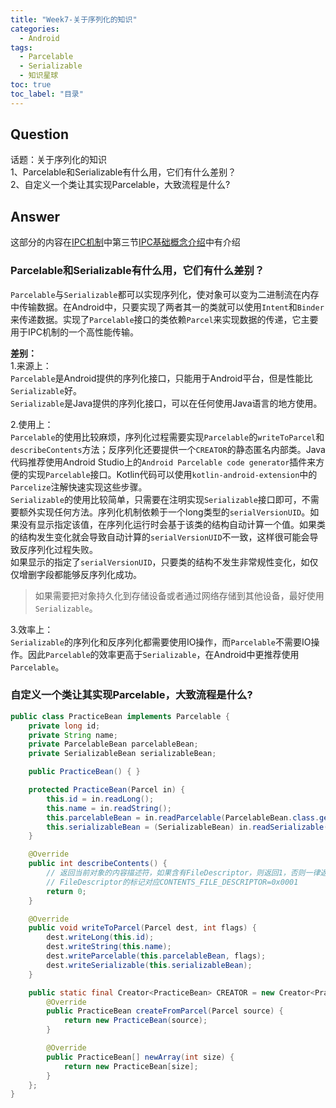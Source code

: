 ```yaml
---
title: "Week7-关于序列化的知识"
categories:
  - Android
tags:
  - Parcelable
  - Serializable
  - 知识星球
toc: true
toc_label: "目录"
---
```


## Question
话题：关于序列化的知识  
1、Parcelable和Serializable有什么用，它们有什么差别？  
2、自定义一个类让其实现Parcelable，大致流程是什么?  

## Answer

 这部分的内容在[IPC机制](/android/IPC机制/)中第三节[IPC基础概念介绍](/android/IPC机制/#3-ipc基础概念介绍)中有介绍

### Parcelable和Serializable有什么用，它们有什么差别？  
`Parcelable`与`Serializable`都可以实现序列化，使对象可以变为二进制流在内存中传输数据。在Android中，只要实现了两者其一的类就可以使用`Intent`和`Binder`来传递数据。实现了`Parcelable`接口的类依赖`Parcel`来实现数据的传递，它主要用于IPC机制的一个高性能传输。

**差别：**  
1.来源上：  
`Parcelable`是Android提供的序列化接口，只能用于Android平台，但是性能比`Serializable`好。  
`Serializable`是Java提供的序列化接口，可以在任何使用Java语言的地方使用。

2.使用上：  
`Parcelable`的使用比较麻烦，序列化过程需要实现`Parcelable`的`writeToParcel`和`describeContents`方法；反序列化还要提供一个`CREATOR`的静态匿名内部类。Java代码推荐使用Android Studio上的`Android Parcelable code generator`插件来方便的实现`Parcelable`接口。Kotlin代码可以使用`kotlin-android-extension`中的`Parcelize`注解快速实现这些步骤。  
`Serializable`的使用比较简单，只需要在注明实现`Serializable`接口即可，不需要额外实现任何方法。序列化机制依赖于一个long类型的`serialVersionUID`。如果没有显示指定该值，在序列化运行时会基于该类的结构自动计算一个值。如果类的结构发生变化就会导致自动计算的`serialVersionUID`不一致，这样很可能会导致反序列化过程失败。  
如果显示的指定了`serialVersionUID`，只要类的结构不发生非常规性变化，如仅仅增删字段都能够反序列化成功。  
> 如果需要把对象持久化到存储设备或者通过网络存储到其他设备，最好使用`Serializable`。

3.效率上：  
`Serializable`的序列化和反序列化都需要使用IO操作，而`Parcelable`不需要IO操作。因此`Parcelable`的效率更高于`Serializable`，在Android中更推荐使用`Parcelable`。

### 自定义一个类让其实现Parcelable，大致流程是什么?  

```java
public class PracticeBean implements Parcelable {
    private long id;
    private String name;
    private ParcelableBean parcelableBean;
    private SerializableBean serializableBean;

    public PracticeBean() { }

    protected PracticeBean(Parcel in) {
        this.id = in.readLong();
        this.name = in.readString();
        this.parcelableBean = in.readParcelable(ParcelableBean.class.getClassLoader());
        this.serializableBean = (SerializableBean) in.readSerializable();
    }

    @Override
    public int describeContents() {
        // 返回当前对象的内容描述符，如果含有FileDescriptor，则返回1，否则一律返回0
        // FileDescriptor的标记对应CONTENTS_FILE_DESCRIPTOR=0x0001
        return 0;
    }

    @Override
    public void writeToParcel(Parcel dest, int flags) {
        dest.writeLong(this.id);
        dest.writeString(this.name);
        dest.writeParcelable(this.parcelableBean, flags);
        dest.writeSerializable(this.serializableBean);
    }

    public static final Creator<PracticeBean> CREATOR = new Creator<PracticeBean>() {
        @Override
        public PracticeBean createFromParcel(Parcel source) {
            return new PracticeBean(source);
        }

        @Override
        public PracticeBean[] newArray(int size) {
            return new PracticeBean[size];
        }
    };
}
```
